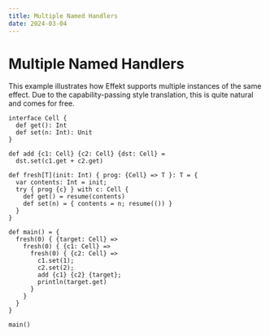 ```yaml
---
title: Multiple Named Handlers
date: 2024-03-04
---
```


# Multiple Named Handlers

This example illustrates how Effekt supports multiple instances of the same effect. Due to the capability-passing style translation, this is quite natural and comes for free.

```
interface Cell { 
  def get(): Int
  def set(n: Int): Unit 
}

def add {c1: Cell} {c2: Cell} {dst: Cell} = 
  dst.set(c1.get + c2.get)

def fresh[T](init: Int) { prog: {Cell} => T }: T = {
  var contents: Int = init;
  try { prog {c} } with c: Cell { 
    def get() = resume(contents)
    def set(n) = { contents = n; resume(()) }
  }
}

def main() = {
  fresh(0) { {target: Cell} =>
    fresh(0) { {c1: Cell} =>
      fresh(0) { {c2: Cell} =>
        c1.set(1);
        c2.set(2);
        add {c1} {c2} {target};
        println(target.get)
      }
    }
  }
}
```

```effekt:repl
main()
```
